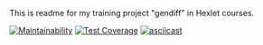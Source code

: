 This is readme for my training project "gendiff" in Hexlet courses.


[![Maintainability](https://api.codeclimate.com/v1/badges/3272942da0bb2192610a/maintainability)](https://codeclimate.com/github/0TH0N/project-lvl2-s353/maintainability)
[![Test Coverage](https://api.codeclimate.com/v1/badges/3272942da0bb2192610a/test_coverage)](https://codeclimate.com/github/0TH0N/project-lvl2-s353/test_coverage)
[![asciicast](https://asciinema.org/a/qjg803Muo2bWNGcir6qm2ypEq.svg)](https://asciinema.org/a/qjg803Muo2bWNGcir6qm2ypEq)